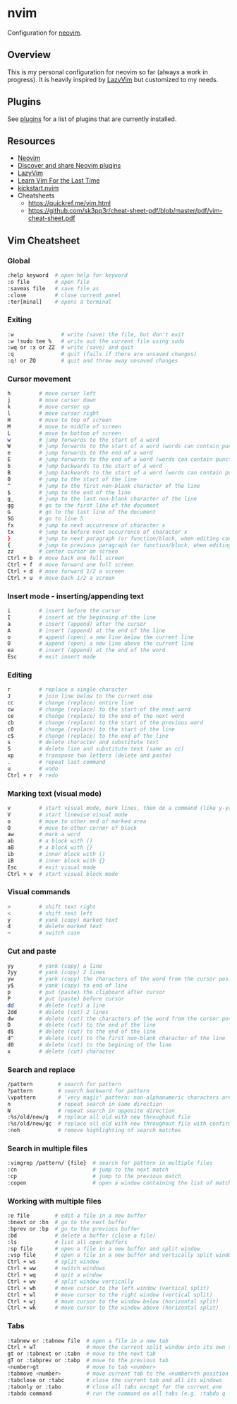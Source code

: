 # nvim

Configuration for [neovim](https://neovim.io).

## Overview

This is my personal configuration for neovim so far (always a work in progress).
It is heavily inspired by [LazyVim](https://www.lazyvim.org/) but customized to
my needs.

## Plugins

See [plugins](.config/nvim/lua/plugins) for a list of plugins that are currently
installed.

## Resources

- [Neovim](https://neovim.io)
- [Discover and share Neovim plugins](https://dotfyle.com)
- [LazyVim](https://www.lazyvim.org)
- [Learn Vim For the Last Time](https://danielmiessler.com/study/vim/)
- [kickstart.nvim](https://github.com/nvim-lua/kickstart.nvim)
- Cheatsheets
  - https://quickref.me/vim.html
  - https://github.com/sk3pp3r/cheat-sheet-pdf/blob/master/pdf/vim-cheat-sheet.pdf

## Vim Cheatsheet

### Global

```bash
:help keyword  # open help for keyword
:o file        # open file
:saveas file   # save file as
:close         # close current panel
:ter[minal]    # opens a terminal
```

### Exiting

```bash
:w               # write (save) the file, but don't exit
:w !sudo tee %   # write out the current file using sudo
:wq or :x or ZZ  # write (save) and quit
:q               # quit (fails if there are unsaved changes)
:q! or ZQ        # quit and throw away unsaved changes
```

### Cursor movement

```bash
h         # move cursor left
j         # move cursor down
k         # move cursor up
l         # move cursor right
H         # move to top of screen
M         # move to middle of screen
L         # move to bottom of screen
w         # jump forwards to the start of a word
W         # jump forwards to the start of a word (words can contain punctuation)
e         # jump forwards to the end of a word
E         # jump forwards to the end of a word (words can contain punctuation)
b         # jump backwards to the start of a word
B         # jump backwards to the start of a word (words can contain punctuation)
0         # jump to the start of the line
^         # jump to the first non-blank character of the line
$         # jump to the end of the line
g_        # jump to the last non-blank character of the line
gg        # go to the first line of the document
G         # go to the last line of the document
5G        # go to line 5
fx        # jump to next occurrence of character x
tx        # jump to before next occurrence of character x
}         # jump to next paragraph (or function/block, when editing code)
{         # jump to previous paragraph (or function/block, when editing code)
zz        # center cursor on screen
Ctrl + b  # move back one full screen
Ctrl + f  # move forward one full screen
Ctrl + d  # move forward 1/2 a screen
Ctrl + u  # move back 1/2 a screen
```

### Insert mode - inserting/appending text

```bash
i         # insert before the cursor
I         # insert at the beginning of the line
a         # insert (append) after the cursor
A         # insert (append) at the end of the line
o         # append (open) a new line below the current line
O         # append (open) a new line above the current line
ea        # insert (append) at the end of the word
Esc       # exit insert mode
```

### Editing

```bash
r         # replace a single character
J         # join line below to the current one
cc        # change (replace) entire line
cw        # change (replace) to the start of the next word
ce        # change (replace) to the end of the next word
cb        # change (replace) to the start of the previous word
c0        # change (replace) to the start of the line
c$        # change (replace) to the end of the line
s         # delete character and substitute text
S         # delete line and substitute text (same as cc)
xp        # transpose two letters (delete and paste)
.         # repeat last command
u         # undo
Ctrl + r  # redo
```

### Marking text (visual mode)

```bash
v         # start visual mode, mark lines, then do a command (like y-yank)
V         # start linewise visual mode
o         # move to other end of marked area
O         # move to other corner of block
aw        # mark a word
ab        # a block with ()
aB        # a block with {}
ib        # inner block with ()
iB        # inner block with {}
Esc       # exit visual mode
Ctrl + v  # start visual block mode
```

### Visual commands

```bash
>         # shift text right
<         # shift text left
y         # yank (copy) marked text
d         # delete marked text
~         # switch case
```

### Cut and paste

```bash
yy        # yank (copy) a line
2yy       # yank (copy) 2 lines
yw        # yank (copy) the characters of the word from the cursor position to the start of the next word
y$        # yank (copy) to end of line
p         # put (paste) the clipboard after cursor
P         # put (paste) before cursor
dd        # delete (cut) a line
2dd       # delete (cut) 2 lines
dw        # delete (cut) the characters of the word from the cursor position to the start of the next word
D         # delete (cut) to the end of the line
d$        # delete (cut) to the end of the line
d^        # delete (cut) to the first non-blank character of the line
d0        # delete (cut) to the begining of the line
x         # delete (cut) character
```

### Search and replace

```bash
/pattern        # search for pattern
?pattern        # search backward for pattern
\vpattern       # 'very magic' pattern: non-alphanumeric characters are interpreted as special regex symbols (no escaping needed)
n               # repeat search in same direction
N               # repeat search in opposite direction
:%s/old/new/g   # replace all old with new throughout file
:%s/old/new/gc  # replace all old with new throughout file with confirmations
:noh            # remove highlighting of search matches
```

### Search in multiple files

```bash
:vimgrep /pattern/ {file}  # search for pattern in multiple files
:cn                        # jump to the next match
:cp                        # jump to the previous match
:copen                     # open a window containing the list of matches
```

### Working with multiple files

```bash
:e file        # edit a file in a new buffer
:bnext or :bn  # go to the next buffer
:bprev or :bp  # go to the previous buffer
:bd            # delete a buffer (close a file)
:ls            # list all open buffers
:sp file       # open a file in a new buffer and split window
:vsp file      # open a file in a new buffer and vertically split window
Ctrl + ws      # split window
Ctrl + ww      # switch windows
Ctrl + wq      # quit a window
Ctrl + wv      # split window vertically
Ctrl + wh      # move cursor to the left window (vertical split)
Ctrl + wl      # move cursor to the right window (vertical split)
Ctrl + wj      # move cursor to the window below (horizontal split)
Ctrl + wk      # move cursor to the window above (horizontal split)
```

### Tabs

```bash
:tabnew or :tabnew file  # open a file in a new tab
Ctrl + wT                # move the current split window into its own tab
gt or :tabnext or :tabn  # move to the next tab
gT or :tabprev or :tabp  # move to the previous tab
<number>gt               # move to tab <number>
:tabmove <number>        # move current tab to the <number>th position (indexed from 0)
:tabclose or :tabc       # close the current tab and all its windows
:tabonly or :tabo        # close all tabs except for the current one
:tabdo command           # run the command on all tabs (e.g. :tabdo q - closes all opened tabs)
```
